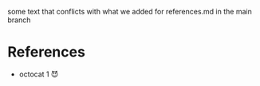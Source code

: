some text that conflicts with what we added for references.md in the main branch

# References

* octocat 1 😈